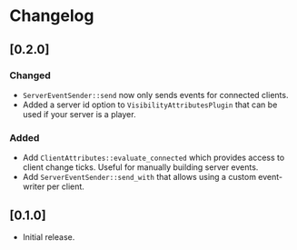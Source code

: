 # Changelog

## [0.2.0]

### Changed

- `ServerEventSender::send` now only sends events for connected clients.
- Added a server id option to `VisibilityAttributesPlugin` that can be used if your server is a player.

### Added

- Add `ClientAttributes::evaluate_connected` which provides access to client change ticks. Useful for manually building server events.
- Add `ServerEventSender::send_with` that allows using a custom event-writer per client.

## [0.1.0]

- Initial release.

